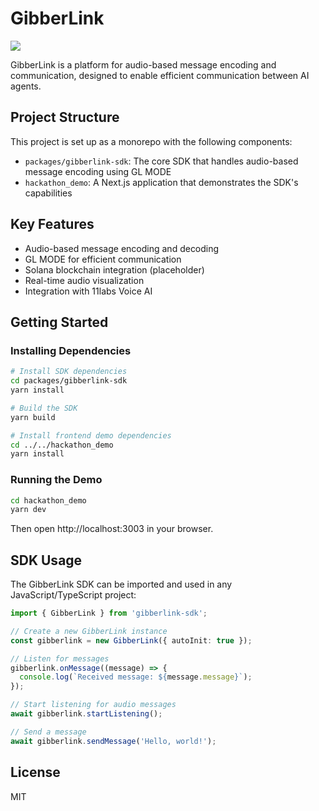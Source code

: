# GibberLink

<img src="https://avatars.githubusercontent.com/u/206302525?s=200&v=4"/>

GibberLink is a platform for audio-based message encoding and communication, designed to enable efficient communication between AI agents.

## Project Structure

This project is set up as a monorepo with the following components:

- `packages/gibberlink-sdk`: The core SDK that handles audio-based message encoding using GL MODE
- `hackathon_demo`: A Next.js application that demonstrates the SDK's capabilities

## Key Features

- Audio-based message encoding and decoding
- GL MODE for efficient communication
- Solana blockchain integration (placeholder)
- Real-time audio visualization
- Integration with 11labs Voice AI

## Getting Started

### Installing Dependencies

```bash
# Install SDK dependencies
cd packages/gibberlink-sdk
yarn install

# Build the SDK
yarn build

# Install frontend demo dependencies
cd ../../hackathon_demo
yarn install
```

### Running the Demo

```bash
cd hackathon_demo
yarn dev
```

Then open http://localhost:3003 in your browser.

## SDK Usage

The GibberLink SDK can be imported and used in any JavaScript/TypeScript project:

```typescript
import { GibberLink } from 'gibberlink-sdk';

// Create a new GibberLink instance
const gibberlink = new GibberLink({ autoInit: true });

// Listen for messages
gibberlink.onMessage((message) => {
  console.log(`Received message: ${message.message}`);
});

// Start listening for audio messages
await gibberlink.startListening();

// Send a message
await gibberlink.sendMessage('Hello, world!');
```

## License

MIT
